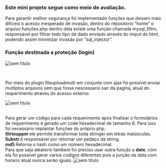 <p><h3>Este mini projeto segue como meio de avaliação.</h3></p>
Para garantir melhor segurança foi implementado funções que deixam mais difíceis o acesso inesperado de invasão, dentro do repositório “home” o arquivo funções.php dentro dela existe uma função chamada mysql_filtro, responsável por filtrar todo tipo de dado enviado através do imput do html, podendo assim minimizar invasão por “sql_injector”. 

<p><h3><b>Função destinada a proteção (login)</b></h3></p>

![sem titulo](https://user-images.githubusercontent.com/29003914/52319199-8cd07c80-29af-11e9-8380-6d5bcf60cfb2.png)


<br>

Por meio do plugin fileuploadmulti em conjunto com ajax foi possivel enviar multiplos arquivos sem que fosse nescessario sair da pagina, atual do requerimento atraves do acesso externo.
<br>

![sem titulo](https://user-images.githubusercontent.com/29003914/52319112-1c296000-29af-11e9-92ac-661a3206644a.png)

<br>Para gerar um código para cada requerimento apos finalizar o formulários de requerimento é gerado um code hexadecimal de tamanho 6. Para isso foi necessário implantar funções do próprio php. 
<br><b>Strtoupper </b> ele permite transformar toda stringer em letras maiúsculas.
<br><b>Substr </b> é responsável por retornar um pedaço da string.
<br><b>md5 </b>Retorna o hash como um número hexadecimal.
<br> Para que seja aleatorio tambem foi preciso usar outra função a <b>date</b>, com ela foi possivel gerar varios codigos diferentes pois a junção da data com horario atual nunca serão iguais.
![sem titulo](https://user-images.githubusercontent.com/29003914/52319563-8b07b880-29b1-11e9-87ab-7aa5d82cecfd.png)



